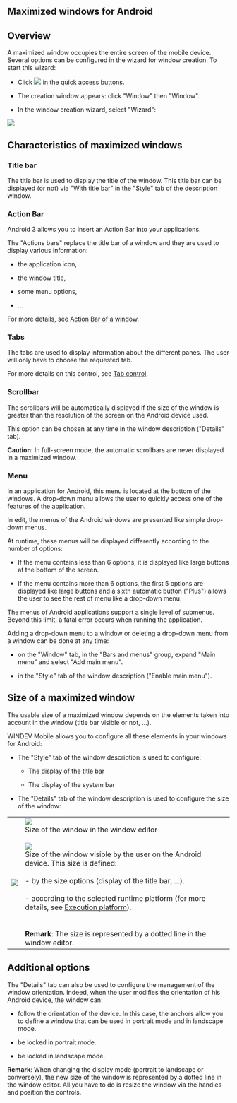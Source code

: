


## Maximized windows for Android
			



<a name="NOTE1"></a>
<a name="NOTE1_1"></a>


## Overview
<a name="overview_ELTTEXTE000204"></a>
A maximized window occupies the entire screen of the mobile device. Several options can be configured in the wizard for window creation. To start this wizard: 

- Click ![](https://doc.pcsoft.fr/en-US/images/image.awp?langid=3&name=ico_nouveau.gif)
 in the quick access buttons. 

- The creation window appears: click "Window" then "Window".

- In the window creation wizard, select "Wizard":


![](https://doc.pcsoft.fr/en-US/images/image.awp?langid=3&name=Fen_Max_Caract_Android.gif)


<a name="NOTE2"></a>
<a name="NOTE2_1"></a>


## Characteristics of maximized windows
<a name="characteristics_maximized_windows_ELTTEXTE000228"></a>


### Title bar
<a name="title_bar_ELTPARAGRAPHE000026"></a>

The title bar is used to display the title of the window. This title bar can be displayed (or not) via "With title bar" in the "Style" tab of the description window. 
<a name="NOTE2_2"></a>


### Action Bar
<a name="action_bar_ELTPARAGRAPHE000035"></a>

Android 3 allows you to insert an Action Bar into your applications. 

The "Actions bars" replace the title bar of a window and they are used to display various information:

- the application icon,

- the window title,

- some menu options,

- ...


For more details, see [Action Bar of a window](../WDChamp/1000025001.md).
<a name="NOTE2_3"></a>


### Tabs
<a name="tabs_ELTPARAGRAPHE000054"></a>

The tabs are used to display information about the different panes. The user will only have to choose the requested tab.

For more details on this control, see [Tab control](../WDChamp/1013194.md).
<a name="NOTE2_4"></a>


### Scrollbar
<a name="scrollbar_ELTPARAGRAPHE000066"></a>

The scrollbars will be automatically displayed if the size of the window is greater than the resolution of the screen on the Android device used.

This option can be chosen at any time in the window description ("Details" tab).

**Caution**: In full-screen mode, the automatic scrollbars are never displayed in a maximized window.
<a name="NOTE2_5"></a>


### Menu
<a name="menu_ELTPARAGRAPHE000077"></a>

In an application for Android, this menu is located at the bottom of the windows. A drop-down menu allows the user to quickly access one of the features of the application.

In edit, the menus of the Android windows are presented like simple drop-down menus.

At runtime, these menus will be displayed differently according to the number of options:

- If the menu contains less than 6 options, it is displayed like large buttons at the bottom of the screen.

- If the menu contains more than 6 options, the first 5 options are displayed like large buttons and a sixth automatic button ("Plus") allows the user to see the rest of menu like a drop-down menu.




The menus of Android applications support a single level of submenus. Beyond this limit, a fatal error occurs when running the application.

Adding a drop-down menu to a window or deleting a drop-down menu from a window can be done at any time:

- on the "Window" tab, in the "Bars and menus" group, expand "Main menu" and select "Add main menu".

- in the "Style" tab of the window description ("Enable main menu").




<a name="NOTE3"></a>
<a name="NOTE3_1"></a>


## Size of a maximized window
<a name="size_maximized_window_ELTTEXTE000276"></a>
The usable size of a maximized window depends on the elements taken into account in the window (title bar visible or not, ...).

WINDEV Mobile allows you to configure all these elements in your windows for Android: 

- The "Style" tab of the window description is used to configure: 

	- The display of the title bar 

	- The display of the system bar




- The "Details" tab of the window description is used to configure the size of the window: 





|   |   |
| --- | --- |
| ![](https://doc.pcsoft.fr/en-US/images/image.awp?langid=3&name=Fen_Max_Taille.gif)<br> | ![](https://doc.pcsoft.fr/en-US/images/image.awp?langid=3&name=PUCE1.GIF)<br>Size of the window in the window editor<br><br>![](https://doc.pcsoft.fr/en-US/images/image.awp?langid=3&name=PUCE2.GIF)<br> Size of the window visible by the user on the Android device. This size is defined:<br><br>- by the size options (display of the title bar, ...).<br><br>- according to the selected runtime platform (for more details, see [Execution platform](../WDChamp/1010030.md)).<br><br><br>**Remark**: The size is represented by a dotted line in the window editor. |



<a name="NOTE4"></a>
<a name="NOTE4_1"></a>


## Additional options
<a name="additional_options_ELTTEXTE000300"></a>
The "Details" tab can also be used to configure the management of the window orientation. Indeed, when the user modifies the orientation of his Android device, the window can: 

- follow the orientation of the device. In this case, the anchors allow you to define a window that can be used in portrait mode and in landscape mode. 

- be locked in portrait mode.

- be locked in landscape mode.




**Remark**: When changing the display mode (portrait to landscape or conversely), the new size of the window is represented by a dotted line in the window editor. All you have to do is resize the window via the handles and position the controls. 


